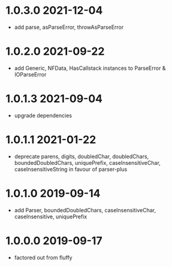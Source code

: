 1.0.3.0 2021-12-04
==================
- add parse, asParseError, throwAsParseError

1.0.2.0 2021-09-22
==================
- add Generic, NFData, HasCallstack instances to ParseError & IOParseError

1.0.1.3 2021-09-04
==================
- upgrade dependencies

1.0.1.1 2021-01-22
==================
- deprecate parens, digits, doubledChar, doubledChars, boundedDoubledChars,
  uniquePrefix, caseInsensitiveChar, caseInsensitiveString in favour of
  parser-plus

1.0.1.0 2019-09-14
==================
- add Parser, boundedDoubledChars, caseInsensitiveChar, caseInsensitive,
  uniquePrefix

1.0.0.0 2019-09-17
==================
- factored out from fluffy
